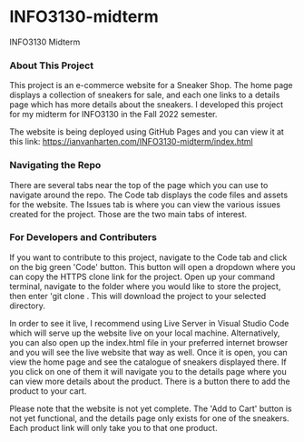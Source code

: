 # INFO3130-midterm
INFO3130 Midterm 

### About This Project
This project is an e-commerce website for a Sneaker Shop. The home page displays a collection of sneakers for sale, and each one links to a details page which has more details about the sneakers. I developed this project for my midterm for INFO3130 in the Fall 2022 semester.

The website is being deployed using GitHub Pages and you can view it at this link: https://ianvanharten.com/INFO3130-midterm/index.html

### Navigating the Repo
There are several tabs near the top of the page which you can use to navigate around the repo. The Code tab displays the code files and assets for the website. The Issues tab is where you can view the various issues created for the project. Those are the two main tabs of interest.

### For Developers and Contributers
If you want to contribute to this project, navigate to the Code tab and click on the big green 'Code' button. This button will open a dropdown where you can copy the HTTPS clone link for the project. Open up your command terminal, navigate to the folder where you would like to store the project, then enter 'git clone <HTTPS-link>. This will download the project to your selected directory. 

In order to see it live, I recommend using Live Server in Visual Studio Code which will serve up the website live on your local machine. Alternatively, you can also open up the index.html file in your preferred internet browser and you will see the live website that way as well. Once it is open, you can view the home page and see the catalogue of sneakers displayed there. If you click on one of them it will navigate you to the details page where you can view more details about the product. There is a button there to add the product to your cart.

Please note that the website is not yet complete. The 'Add to Cart' button is not yet functional, and the details page only exists for one of the sneakers. Each product link will only take you to that one product. 
